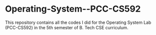 # Operating-System--PCC-CS592

This repository contains all the codes I did for the Operating System Lab (PCC-CS592) in the 5th semester of B. Tech CSE curriculum.
